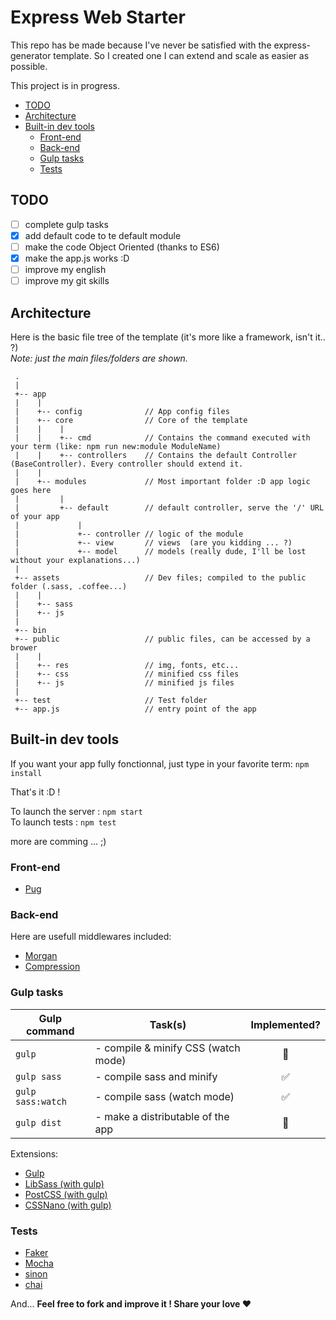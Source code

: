 # Express Web Starter

This repo has be made because I've never be satisfied with the express-generator
template. So I created one I can extend and scale as easier as possible.

This project is in progress.

<!-- TOC depthFrom:2 depthTo:6 withLinks:true orderedList:false updateOnSave:true -->

- [TODO](#todo)
- [Architecture](#architecture)
- [Built-in dev tools](#built-in-dev-tools)
    - [Front-end](#front-end)
    - [Back-end](#back-end)
    - [Gulp tasks](#gulp-tasks)
    - [Tests](#tests)

<!-- /TOC -->

## TODO

- [ ] complete gulp tasks
- [x] add default code to te default module
- [ ] make the code Object Oriented (thanks to ES6)
- [x] make the app.js works :D
- [ ] improve my english
- [ ] improve my git skills

## Architecture

Here is the basic file tree of the template (it's more like a framework, isn't it.. ?)  
*Note: just the main files/folders are shown.*

```text
 .
 |
 +-- app
 |    |
 |    +-- config              // App config files
 |    +-- core                // Core of the template
 |    |    |
 |    |    +-- cmd            // Contains the command executed with your term (like: npm run new:module ModuleName)
 |    |    +-- controllers    // Contains the default Controller (BaseController). Every controller should extend it.
 |    |
 |    +-- modules             // Most important folder :D app logic goes here
 |         |
 |         +-- default        // default controller, serve the '/' URL of your app
 |             |
 |             +-- controller // logic of the module
 |             +-- view       // views  (are you kidding ... ?)
 |             +-- model      // models (really dude, I'll be lost without your explanations...)
 |
 +-- assets                   // Dev files; compiled to the public folder (.sass, .coffee...)
 |    |
 |    +-- sass
 |    +-- js
 |
 +-- bin
 +-- public                   // public files, can be accessed by a brower
 |    |
 |    +-- res                 // img, fonts, etc...
 |    +-- css                 // minified css files
 |    +-- js                  // minified js files
 |
 +-- test                     // Test folder
 +-- app.js                   // entry point of the app
```

## Built-in dev tools

If you want your app fully fonctionnal, just type in your favorite term: `npm install`

That's it :D !

To launch the server : `npm start`  
To launch tests : `npm test`

more are comming ... ;)

### Front-end

- [Pug](https://github.com/pugjs/pug)

### Back-end

Here are usefull middlewares included: 

- [Morgan](https://github.com/expressjs/morgan)
- [Compression ](https://github.com/expressjs/compression)

### Gulp tasks

| Gulp command            | Task(s)                             | Implemented?       |
|-------------------------|-------------------------------------|:------------------:|
| `gulp`                  | - compile & minify CSS (watch mode) | :construction:     |
| `gulp sass`             | - compile sass and minify           | :white_check_mark: |
| `gulp sass:watch`       | - compile sass (watch mode)         | :white_check_mark: |
| `gulp dist`             | - make a distributable of the app   | :construction:	 |

Extensions:

- [Gulp](http://gulpjs.com/)
- [LibSass (with gulp)](https://github.com/dlmanning/gulp-sass)
- [PostCSS (with gulp)](https://github.com/postcss/gulp-postcss)
- [CSSNano (with gulp)](http://cssnano.co/)

### Tests

- [Faker](https://github.com/marak/Faker.js/)
- [Mocha](https://mochajs.org/)
- [sinon](http://sinonjs.org/)
- [chai](http://chaijs.com/)

And... **Feel free to fork and improve it ! Share your love :heart:**
